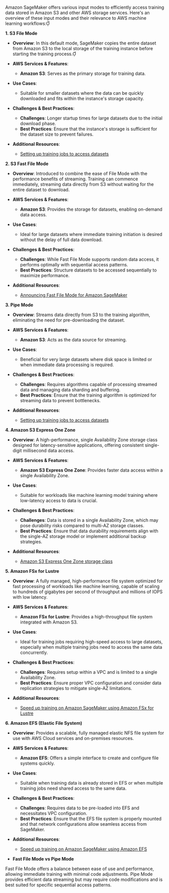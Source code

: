 Amazon SageMaker offers various input modes to efficiently access training data stored in Amazon S3 and other AWS storage services. Here's an overview of these input modes and their relevance to AWS machine learning workflows:

**1. S3 File Mode**

- **Overview**: In this default mode, SageMaker copies the entire dataset from Amazon S3 to the local storage of the training instance before starting the training process.

- **AWS Services & Features**:

  - **Amazon S3**: Serves as the primary storage for training data.

- **Use Cases**:

  - Suitable for smaller datasets where the data can be quickly downloaded and fits within the instance's storage capacity.

- **Challenges & Best Practices**:

  - **Challenges**: Longer startup times for large datasets due to the initial download phase.
  - **Best Practices**: Ensure that the instance's storage is sufficient for the dataset size to prevent failures.

- **Additional Resources**:
  - [Setting up training jobs to access datasets](https://docs.aws.amazon.com/sagemaker/latest/dg/model-access-training-data.html)

**2. S3 Fast File Mode**

- **Overview**: Introduced to combine the ease of File Mode with the performance benefits of streaming. Training can commence immediately, streaming data directly from S3 without waiting for the entire dataset to download.

- **AWS Services & Features**:

  - **Amazon S3**: Provides the storage for datasets, enabling on-demand data access.

- **Use Cases**:

  - Ideal for large datasets where immediate training initiation is desired without the delay of full data download.

- **Challenges & Best Practices**:

  - **Challenges**: While Fast File Mode supports random data access, it performs optimally with sequential access patterns.
  - **Best Practices**: Structure datasets to be accessed sequentially to maximize performance.

- **Additional Resources**:
  - [Announcing Fast File Mode for Amazon SageMaker](https://aws.amazon.com/about-aws/whats-new/2021/10/amazon-sagemaker-fast-file-mode/)

**3. Pipe Mode**

- **Overview**: Streams data directly from S3 to the training algorithm, eliminating the need for pre-downloading the dataset.

- **AWS Services & Features**:

  - **Amazon S3**: Acts as the data source for streaming.

- **Use Cases**:

  - Beneficial for very large datasets where disk space is limited or when immediate data processing is required.

- **Challenges & Best Practices**:

  - **Challenges**: Requires algorithms capable of processing streamed data and managing data sharding and buffering.
  - **Best Practices**: Ensure that the training algorithm is optimized for streaming data to prevent bottlenecks.

- **Additional Resources**:
  - [Setting up training jobs to access datasets](https://docs.aws.amazon.com/sagemaker/latest/dg/model-access-training-data.html)

**4. Amazon S3 Express One Zone**

- **Overview**: A high-performance, single Availability Zone storage class designed for latency-sensitive applications, offering consistent single-digit millisecond data access.

- **AWS Services & Features**:

  - **Amazon S3 Express One Zone**: Provides faster data access within a single Availability Zone.

- **Use Cases**:

  - Suitable for workloads like machine learning model training where low-latency access to data is crucial.

- **Challenges & Best Practices**:

  - **Challenges**: Data is stored in a single Availability Zone, which may pose durability risks compared to multi-AZ storage classes.
  - **Best Practices**: Ensure that data durability requirements align with the single-AZ storage model or implement additional backup strategies.

- **Additional Resources**:
  - [Amazon S3 Express One Zone storage class](https://aws.amazon.com/s3/storage-classes/express-one-zone/)

**5. Amazon FSx for Lustre**

- **Overview**: A fully managed, high-performance file system optimized for fast processing of workloads like machine learning, capable of scaling to hundreds of gigabytes per second of throughput and millions of IOPS with low latency.

- **AWS Services & Features**:

  - **Amazon FSx for Lustre**: Provides a high-throughput file system integrated with Amazon S3.

- **Use Cases**:

  - Ideal for training jobs requiring high-speed access to large datasets, especially when multiple training jobs need to access the same data concurrently.

- **Challenges & Best Practices**:

  - **Challenges**: Requires setup within a VPC and is limited to a single Availability Zone.
  - **Best Practices**: Ensure proper VPC configuration and consider data replication strategies to mitigate single-AZ limitations.

- **Additional Resources**:
  - [Speed up training on Amazon SageMaker using Amazon FSx for Lustre](https://aws.amazon.com/blogs/machine-learning/speed-up-training-on-amazon-sagemaker-using-amazon-efs-or-amazon-fsx-for-lustre-file-systems/)

**6. Amazon EFS (Elastic File System)**

- **Overview**: Provides a scalable, fully managed elastic NFS file system for use with AWS Cloud services and on-premises resources.

- **AWS Services & Features**:

  - **Amazon EFS**: Offers a simple interface to create and configure file systems quickly.

- **Use Cases**:

  - Suitable when training data is already stored in EFS or when multiple training jobs need shared access to the same data.

- **Challenges & Best Practices**:

  - **Challenges**: Requires data to be pre-loaded into EFS and necessitates VPC configuration.
  - **Best Practices**: Ensure that the EFS file system is properly mounted and that network configurations allow seamless access from SageMaker.

- **Additional Resources**:

  - [Speed up training on Amazon SageMaker using Amazon EFS](https://aws.amazon.com/blogs/machine-learning/speed-up-training-on-amazon-sagemaker-using-amazon-efs-or-amazon-fsx)

- **Fast File Mode vs Pipe Mode**

Fast File Mode offers a balance between ease of use and performance, allowing immediate training with minimal code adjustments. Pipe Mode provides efficient data streaming but may require code modifications and is best suited for specific sequential access patterns.
